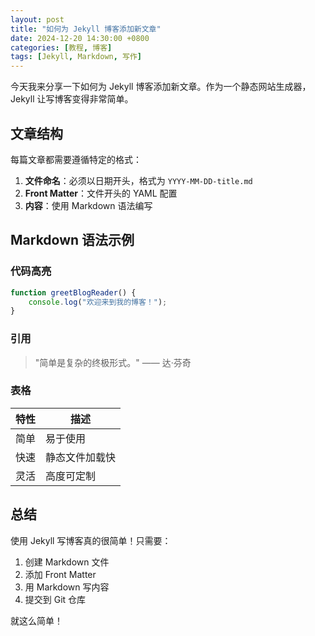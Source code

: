 ```yaml
---
layout: post
title: "如何为 Jekyll 博客添加新文章"
date: 2024-12-20 14:30:00 +0800
categories: [教程, 博客]
tags: [Jekyll, Markdown, 写作]
---
```


今天我来分享一下如何为 Jekyll 博客添加新文章。作为一个静态网站生成器，Jekyll 让写博客变得非常简单。

## 文章结构

每篇文章都需要遵循特定的格式：

1. **文件命名**：必须以日期开头，格式为 `YYYY-MM-DD-title.md`
2. **Front Matter**：文件开头的 YAML 配置
3. **内容**：使用 Markdown 语法编写

## Markdown 语法示例

### 代码高亮

```javascript
function greetBlogReader() {
    console.log("欢迎来到我的博客！");
}
```

### 引用

> "简单是复杂的终极形式。" —— 达·芬奇

### 表格

| 特性 | 描述 |
|------|------|
| 简单 | 易于使用 |
| 快速 | 静态文件加载快 |
| 灵活 | 高度可定制 |

## 总结

使用 Jekyll 写博客真的很简单！只需要：
1. 创建 Markdown 文件
2. 添加 Front Matter
3. 用 Markdown 写内容
4. 提交到 Git 仓库

就这么简单！ 
